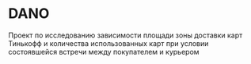 # DANO
Проект по исследованию зависимости площади зоны доставки карт Тинькофф и количества использованных карт при условии состоявшейся встречи между покупателем и курьером
